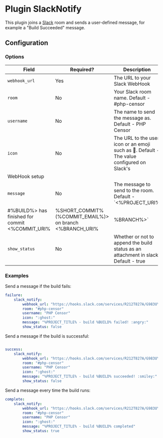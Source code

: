 Plugin SlackNotify
===================

This plugin joins a [Slack](https://www.slack.com/) room and sends a user-defined message, for example a "Build 
Succeeded" message.

Configuration
-------------

### Options

| Field | Required? | Description |
|-------|-----------|-------------|
| `webhook_url` | Yes | The URL to your Slack WebHook |
| `room`      | No | Your Slack room name. Default - #php-censor |
| `username`  | No | The name to send the message as. Default - PHP Censor |
| `icon`      | No | The URL to the user icon or an emoji such as :ghost:. Default - The value configured on Slack's 
WebHook setup |
| `message`   | No | The message to send to the room. Default - `<%PROJECT_URI%|%PROJECT_TITLE%> - <%BUILD_URI%|Build 
#%BUILD%> has finished for commit <%COMMIT_URI%|%SHORT_COMMIT% (%COMMIT_EMAIL%)> on branch <%BRANCH_URI%|%BRANCH%>` |
| `show_status` | No | Whether or not to append the build status as an attachment in slack. Default - true

### Examples

Send a message if the build fails:
```yaml
failure:
    slack_notify:
        webhook_url: "https://hooks.slack.com/services/R212T827A/G983UY31U/aIp0yuW9u0iTqwAMOEwTg"
        room: "#php-censor"
        username: "PHP Censor"
        icon: ":ghost:"
        message: "%PROJECT_TITLE% - build %BUILD% failed! :angry:"
        show_status: false
```

Send a message if the build is successful:
```yaml

success:
    slack_notify:
        webhook_url: "https://hooks.slack.com/services/R212T827A/G983UY31U/aIp0yuW9u0iTqwAMOEwTg"
        room: "#php-censor"
        username: "PHP Censor"
        icon: ":ghost:"
        message: "%PROJECT_TITLE% - build %BUILD% succeeded! :smiley:"
        show_status: false
```

Send a message every time the build runs:

```yaml
complete:
    slack_notify:
        webhook_url: "https://hooks.slack.com/services/R212T827A/G983UY31U/aIp0yuW9u0iTqwAMOEwTg"
        room: "#php-censor"
        username: "PHP Censor"
        icon: ":ghost:"
        message: "%PROJECT_TITLE% - build %BUILD% completed"
        show_status: true
```
